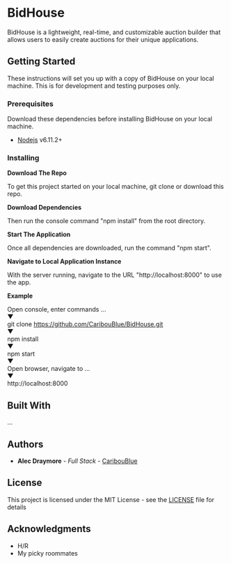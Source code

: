 # BidHouse

BidHouse is a lightweight, real-time, and customizable auction builder that allows users to easily create auctions for their unique applications.

## Getting Started

These instructions will set you up with a copy of BidHouse on your local machine. This is for development and testing purposes only.

### Prerequisites

Download these dependencies before installing BidHouse on your local machine.

* [Nodejs](https://nodejs.org/en/download/) v6.11.2+

### Installing

**Download The Repo**

To get this project started on your local machine, git clone or download this repo.

**Download Dependencies**

Then run the console command "npm install" from the root directory.

**Start The Application**

Once all dependencies are downloaded, run the command "npm start".

**Navigate to Local Application Instance**

With the server running, navigate to the URL "http://localhost:8000" to use the app.

**Example**

Open console, enter commands ...<br />
    ▼<br />
git clone https://github.com/CaribouBlue/BidHouse.git<br />
    ▼<br />
npm install<br />
    ▼<br />
npm start<br />
    ▼<br />
Open browser, navigate to ...<br />
    ▼<br />
http://localhost:8000<br />

## Built With

...

## Authors

* **Alec Draymore** - *Full Stack* - [CaribouBlue](https://github.com/CaribouBlue)

## License

This project is licensed under the MIT License - see the [LICENSE](LICENSE) file for details

## Acknowledgments

* H/R
* My picky roommates
